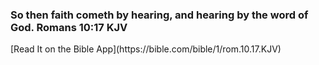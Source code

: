 <h3>So then faith cometh by hearing, and hearing by the word of God.
Romans 10:17 KJV</h3>
[Read It on the Bible App](https://bible.com/bible/1/rom.10.17.KJV)
